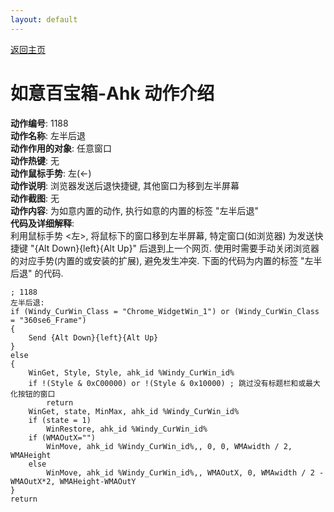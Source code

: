 ```yaml
---
layout: default
---
```

<link rel="stylesheet" href="../Actions/css/atom-one-light.min.css">
<script src="../Actions/js/highlight.min.js"></script>
<script>hljs.highlightAll();</script>

[返回主页](../index.md)

# [](#header-2) 如意百宝箱-Ahk 动作介绍

**动作编号**: 1188  
**动作名称**: 左半后退  
**动作作用的对象**: 任意窗口  
**动作热键**: 无  
**动作鼠标手势**: 左(←)  
**动作说明**: 浏览器发送后退快捷键, 其他窗口为移到左半屏幕  
**动作截图**: 无  
**动作内容**: 为如意内置的动作, 执行如意的内置的标签 "左半后退"  
**代码及详细解释**:  
利用鼠标手势 <左>, 将鼠标下的窗口移到左半屏幕, 特定窗口(如浏览器) 为发送快捷键 "{Alt Down}{left}{Alt Up}" 后退到上一个网页. 使用时需要手动关闭浏览器的对应手势(内置的或安装的扩展), 避免发生冲突. 下面的代码为内置的标签 "左半后退" 的代码.  

```Autohotkey
; 1188
左半后退:
if (Windy_CurWin_Class = "Chrome_WidgetWin_1") or (Windy_CurWin_Class = "360se6_Frame")
{
	Send {Alt Down}{left}{Alt Up}
}
else
{
	WinGet, Style, Style, ahk_id %Windy_CurWin_id%
	if !(Style & 0xC00000) or !(Style & 0x10000) ; 跳过没有标题栏和或最大化按钮的窗口
		return
	WinGet, state, MinMax, ahk_id %Windy_CurWin_id%
	if (state = 1)
		WinRestore, ahk_id %Windy_CurWin_id%
	if (WMAOutX="")
		WinMove, ahk_id %Windy_CurWin_id%,, 0, 0, WMAwidth / 2, WMAHeight
	else
		WinMove, ahk_id %Windy_CurWin_id%,, WMAOutX, 0, WMAwidth / 2 - WMAOutX*2, WMAHeight-WMAOutY
}
return
```